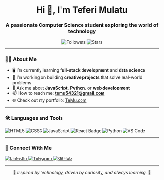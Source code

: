  <!-- Profile README -->
<h1 align="center">Hi 👋, I'm Teferi Mulatu</h1>
<h3 align="center">A passionate Computer Science student exploring the world of technology</h3>

<p align="center">
  <img src="https://img.shields.io/github/followers/your-username?style=social" alt="Followers" />
  <img src="https://img.shields.io/github/stars/your-username?style=social" alt="Stars" />
</p>

---

### 👨‍💻 About Me
- 🖥️ I’m currently learning **full-stack development** and **data science**
- 🚀 I’m working on building **creative projects** that solve real-world problems
- 💬 Ask me about **JavaScript**, **Python**, or **web development**
- 📫 How to reach me: **temu54321@gmail.com**
- 🌐 Check out my portfolio: [TeMu.com](https://your-portfolio-link.com)

---

### 🛠️ Languages and Tools
<p align="left">
  <img src="https://img.shields.io/badge/HTML5-E34F26?style=for-the-badge&logo=html5&logoColor=white" alt="HTML5" />
  <img src="https://img.shields.io/badge/CSS3-1572B6?style=for-the-badge&logo=css3&logoColor=white" alt="CSS3" />
  <img src="https://img.shields.io/badge/JavaScript-F7DF1E?style=for-the-badge&logo=javascript&logoColor=black" alt="JavaScript" />
  <img src="https://img.shields.io/badge/React-20232A?style=for-the-badge&logo=react&logoColor=61DAFB" alt="React Badge" />
  <img src="https://img.shields.io/badge/Python-3776AB?style=for-the-badge&logo=python&logoColor=white" alt="Python" />
  <img src="https://img.shields.io/badge/Visual_Studio_Code-0078D4?style=for-the-badge&logo=visual-studio-code&logoColor=white" alt="VS Code" />
</p>

---

### 🤝 Connect With Me
<p>
  <a href="https://www.linkedin.com/in/teferi-mulatu-0849112bb">
    <img src="https://img.shields.io/badge/LinkedIn-blue?style=flat&logo=linkedin" alt="LinkedIn" />
  </a>
  <a href="t.me/Dontstressdoyourbest">
    <img src="https://img.shields.io/badge/Telegram-1DA1F2?style=flat&logo=telegram&logoColor=white" alt="Telegram" />
  </a>
  <a href="https://github.com/TeferiMulatu">
    <img src="https://img.shields.io/badge/GitHub-black?style=flat&logo=github&logoColor=white" alt="GitHub" />
  </a>
</p>

---

<p align="center">
  🌟 <i>Inspired by technology, driven by curiosity, and always learning.</i> 🌟
</p>
 <!-- README.md 
<h1 align="center" style="color: #4CAF50; font-size: 48px;">Welcome to Teferi Mulati's Project</h1>

<p align="center" style="font-size: 20px; color: #555;">
  <b>Hi there!</b> I'm Teferi Mulatu, a <i>Computer Science student</i> passionate about programming, web development, and all things tech. 🚀
</p>

<p align="center" style="color: #888;">
  <a href="https://www.linkedin.com/in/your-linkedin/">LinkedIn</a> •
  <a href="https://twitter.com/your-twitter">Twitter</a> •
  <a href="https://github.com/your-github">GitHub</a>
</p>

<hr/>

<h2 style="color: #333;">📜 Project Overview</h2>
<p>
  This project is all about <b>creating beautiful software solutions</b>. Whether it's a cutting-edge website, an interactive app, or a cool algorithm, I aim to make it shine ✨.
</p>

<h2 style="color: #333;">🔧 Technologies Used</h2>
<ul>
  <li style="color: #444;">HTML5</li>
  <li style="color: #444;">CSS3</li>
  <li style="color: #444;">JavaScript</li>
  <li style="color: #444;">Python</li>
</ul>

<h2 style="color: #333;">📂 Folder Structure</h2>
<pre style="background-color: #f4f4f4; padding: 10px;">
.
├── index.html
├── style.css
├── script.js
├── README.md
└── assets/
</pre>

<h2 style="color: #333;">🛠️ Installation</h2>
<p>
  1. Clone the repository:<br/>
  <code>git clone https://github.com/your-github/project-name.git</code>
</p>
<p>
  2. Open the <code>index.html</code> file in your browser.
</p>

<h2 style="color: #333;">📧 Contact</h2>
<p>
  Reach out to me at <a href="mailto:your.email@example.com">your.email@example.com</a> for any queries or collaborations.
</p>

<hr/>

<p align="center" style="color: #777; font-size: 12px;">
  Made with ❤️ by Teferi Mulati
</p>
-->
<!---
TeferiMulatu/TeferiMulatu is a ✨ special ✨ repository because its `README.md` (this file) appears on your GitHub profile.
You can click the Preview link to take a look at your changes.
--->
